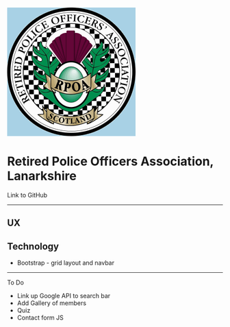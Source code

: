 
<a src=""><img src="/assets/images/rpoasbadge.jpg" style="center"></a>

# Retired Police Officers Association, Lanarkshire

<a src="">Link to GitHub</a>

--------------

## UX

## Technology

* Bootstrap - grid layout and navbar

--------------

To Do
- Link up Google API to search bar
- Add Gallery of members
- Quiz
- Contact form JS


